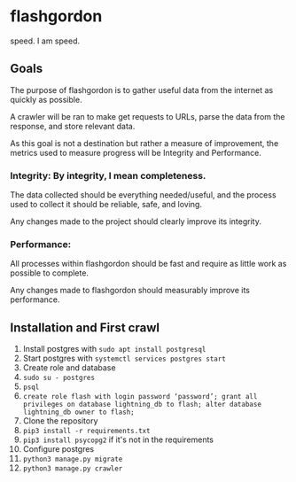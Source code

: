 # flashgordon

speed. I am speed.

## Goals

The purpose of flashgordon is to gather useful data from the internet as quickly as possible.

A crawler will be ran to make get requests to URLs, parse the data from the response, and store relevant data.

As this goal is not a destination but rather a measure of improvement, the metrics used to measure progress will be Integrity and Performance.

### Integrity: By integrity, I mean completeness.
The data collected should be everything needed/useful, and the process used to collect it should be reliable, safe, and loving. 

Any changes made to the project should clearly improve its integrity.

### Performance: 
All processes within flashgordon should be fast and require as little work as possible to complete. 

Any changes made to flashgordon should measurably improve its performance.

## Installation and First crawl

1. Install postgres with `sudo apt install postgresql`
2. Start postgres with `systemctl services postgres start`
3. Create role and database
  1. `sudo su - postgres`
  2. `psql`
  3. `create role flash with login password ‘password’; grant all privileges on database lightning_db to flash; alter database lightning_db owner to flash;`
4. Clone the repository
5. `pip3 install -r requirements.txt`
6. `pip3 install psycopg2` if it's not in the requirements
7. Configure postgres
8. `python3 manage.py migrate`
9. `python3 manage.py crawler`

